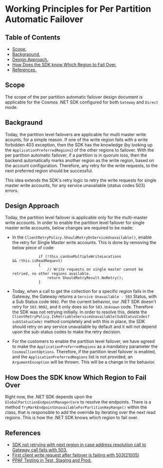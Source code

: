 # Working Principles for Per Partition Automatic Failover

## Table of Contents

* [Scope.](#scope)
* [Backgraound.](#backgraound)
* [Design Approach.](#design-approach)
* [How Does the SDK know Which Region to Fail Over.](#how-does-the-sdk-know-which-region-to-fail-over)
* [References.](#references)

## Scope

The scope of the per partition automatic failover design document is applicable for the Cosmos .NET SDK configured for both `Gateway` and `Direct` mode.

## Backgraund

Today, the partition level failovers are applicable for multi master write acounts, for a simple reason. If one of the write region fails with a write forbidden 403 exception, then the SDK has the knowledge (by looking up the `ApplicationPreferredRegions`) of the other regions to failover. With the per partition automatic failover, if a partition is in quorum loss, then the backend automatically marks another region as the write region, based on the account configuration. Therefore, any retry for the write requests, to the next preferred region should be successful.

This idea extends the SDK's retry logic to retry the write requests for single master write accounts, for any service unavailable (status codes 503) errors.

## Design Approach

Today, the partition level failover is applicable only for the multi-master write accounts. In order to enable the partition level failover for single master write accounts, below changes are required to be made:

- In the `ClientRetryPolicy.ShouldRetryOnServiceUnavailable()`, enable the retry for Single Master write accounts. This is done by removing the below piece of code:

    ```
                if (!this.canUseMultipleWriteLocations
    && !this.isReadRequest)
                {
                    // Write requests on single master cannot be retried, no other regions available.
                    return ShouldRetryResult.NoRetry();
                }
    ```


- Today, when a call to get the collection for a specific region fails in the Gateway, the Gateway returns a `Service Unavailable - 503` Status, with a Sub Status code `9002`. Per the current behavior, our .NET SDK doesn't retry for `503.9002`, and it only does so for `503.Unknown` code. Therefore the SDK was not retrying initially. In order to resolve this, delete the `ClientRetryPolicy.IsRetriableServiceUnavailable(SubStatusCodes? subStatusCode)` method completely and with this in place, the SDK should retry on any service unavailable by default and it will not depend upon the sub-status codes to make the retry decision.

- For the customers to enable the partition level failover, we have agreed to make the `ApplicationPreferredRegions` as a mandatory parameter the `CosmosClientOptions`. Therefore, if the partition level failover is enabled, and the `ApplicationPreferredRegions` list is not provided, an `ArgumentException` will be thrown. This will be a change in the behavior.

## How Does the SDK know Which Region to Fail Over

Right now, the .NET SDK depends upon the `GlobalPartitionEndpointManagerCore` to resolve the endpoints. There is a method `TryMarkEndpointUnavailableForPartitionKeyRange()` within the class, that is responsible to add the override by iterating over the next read regions. This is how the .NET SDK knows which region to fail over.

## References

- [SDK not retrying with next region in case address resolution call to Gateway call fails with 503.](https://msdata.visualstudio.com/CosmosDB/_workitems/edit/2475521/)
- [First client write request after failover is failing with 503(21005)](https://msdata.visualstudio.com/CosmosDB/_workitems/edit/2492475/)
- [PPAF Testing in Test, Staging and Prod.](https://microsoft.sharepoint.com/:w:/r/teams/DocumentDB/_layouts/15/doc2.aspx?sourcedoc=%7B7587D267-212F-47BE-AAD6-18FC53482B68%7D&file=PPAF%20Testing%20in%20Test%2C%20Staging%20and%20Prod.docx&action=default&mobileredirect=true)